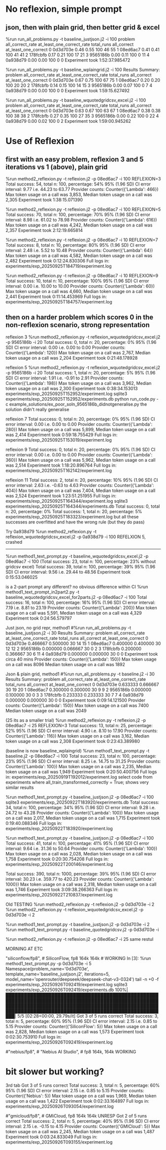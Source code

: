 
# No reflexion, simple prompt

## json, then with plain grid, then better grid & excel

%run run_all_problems.py -t baseline_justjson.j2  -i 100
    problem  all_correct_rate  at_least_one_correct_rate  total_runs  all_correct  at_least_one_correct
0  0d3d703e              0.46                       0.55         100           46                    55
1  08ed6ac7              0.41                       0.41         100           41                    41
2  178fcbfb              0.17                       0.21         100           17                    21
3  9565186b              0.00                       0.11         100            0                    11
4  0a938d79              0.00                       0.00         100            0                     0
Experiment took 1:52:37.985472

%run run_all_problems.py -t baseline_wplaingrid.j2  -i 100
Results Summary:
    problem  all_correct_rate  at_least_one_correct_rate  total_runs  all_correct  at_least_one_correct
0  0d3d703e              0.67                       0.75         100           67                    75
1  08ed6ac7              0.20                       0.20         100           20                    20
2  178fcbfb              0.14                       0.15         100           14                    15
3  9565186b              0.00                       0.07         100            0                     7
4  0a938d79              0.00                       0.00         100            0                     0
Experiment took 1:59:15.627492

%run run_all_problems.py -t baseline_wquotedgridcsv_excel.j2  -i 100
    problem  all_correct_rate  at_least_one_correct_rate  total_runs  all_correct  at_least_one_correct
0  0d3d703e              0.63                       0.67         100           63                    67
1  08ed6ac7              0.38                       0.38         100           38                    38
2  178fcbfb              0.27                       0.35         100           27                    35
3  9565186b              0.00                       0.22         100            0                    22
4  0a938d79              0.00                       0.02         100            0                     2
Experiment took 1:59:00.945262


# Use of Reflexion
 
## first with an easy problem, reflexion 3 and 5 iterations vs 1 (above), plain grid


%run method2_reflexion.py -t reflexion.j2 -p 08ed6ac7 -i 100
REFLEXION=3
Total success: 54, total n: 100, percentage: 54%
95% (1.96 SD) CI error interval: 9.77 i.e. 44.23 to 63.77
Provider counts: Counter({'Lambda': 466})
Max token usage on a call was 3,853, Median token usage on a call was 2,305
Experiment took 1:38:15.071390

%run method2_reflexion.py -t reflexion.j2 -p 08ed6ac7 -i 100
REFLEXION=5
Total success: 70, total n: 100, percentage: 70%
95% (1.96 SD) CI error interval: 8.98 i.e. 61.02 to 78.98
Provider counts: Counter({'Lambda': 616})
Max token usage on a call was 4,242, Median token usage on a call was 2,357
Experiment took 2:12:19.665814

%run method2_reflexion.py -t reflexion.j2 -p 08ed6ac7 -i 10
REFLEXION=7
Total success: 8, total n: 10, percentage: 80%
95% (1.96 SD) CI error interval: 2.48 i.e. 5.52 to 10.48
Provider counts: Counter({'Lambda': 64})
Max token usage on a call was 4,582, Median token usage on a call was 2,482
Experiment took 0:12:24.830306
Full logs in:
experiments/exp_20250925T184719/experiment.log

%run method2_reflexion.py -t reflexion.j2 -p 08ed6ac7 -i 10
REFLEXION=9
Total success: 10, total n: 10, percentage: 100%
95% (1.96 SD) CI error interval: 0.00 i.e. 10.00 to 10.00
Provider counts: Counter({'Lambda': 60})
Max token usage on a call was 4,660, Median token usage on a call was 2,441
Experiment took 0:11:14.453969
Full logs in:
experiments/exp_20250925T184757/experiment.log

## then on a harder problem which scores 0 in the non-reflexion scenario, strong representation

reflexion 3
%run method2_reflexion.py -t reflexion_wquotedgridcsv_excel.j2 -p 9565186b -i 20
Total success: 0, total n: 20, percentage: 0%
95% (1.96 SD) CI error interval: 0.00 i.e. 0.00 to 0.00
Provider counts: Counter({'Lambda': 120})
Max token usage on a call was 2,767, Median token usage on a call was 2,204
Experiment took 0:21:48.178928

reflexion 5
%run method2_reflexion.py -t reflexion_wquotedgridcsv_excel.j2 -p 9565186b -i 20
Total success: 1, total n: 20, percentage: 5%
95% (1.96 SD) CI error interval: 1.91 i.e. -0.91 to 2.91
Provider counts: Counter({'Lambda': 198})
Max token usage on a call was 3,962, Median token usage on a call was 2,300
Experiment took 0:38:34.153013
experiments/exp_20250925T152952/experiment.log
sqlite3 experiments/exp_20250925T152952/experiments.db
python run_code.py -c example_solutions/ex_poor_soln_9565186b_didnotgeneralise.py
the solution didn't really generalise

reflexion 7
Total success: 0, total n: 20, percentage: 0%
95% (1.96 SD) CI error interval: 0.00 i.e. 0.00 to 0.00
Provider counts: Counter({'Lambda': 280})
Max token usage on a call was 5,899, Median token usage on a call was 2,414
Experiment took 0:59:18.755429
Full logs in:
experiments/exp_20250925T153019/experiment.log

reflexion 9
Total success: 0, total n: 20, percentage: 0%
95% (1.96 SD) CI error interval: 0.00 i.e. 0.00 to 0.00
Provider counts: Counter({'Lambda': 360})
Max token usage on a call was 5,962, Median token usage on a call was 2,514
Experiment took 1:18:20.896764
Full logs in:
experiments/exp_20250925T162142/experiment.log

reflexion 11
Total success: 2, total n: 20, percentage: 10%
95% (1.96 SD) CI error interval: 2.63 i.e. -0.63 to 4.63
Provider counts: Counter({'Lambda': 404})
Max token usage on a call was 7,404, Median token usage on a call was 2,524
Experiment took 1:23:51.251955
Full logs in:
experiments/exp_20250925T164344/experiment.log
sqlite3 experiments/exp_20250925T164344/experiments.db
Total success: 0, total n: 20, percentage: 0%
Total success: 1, total n: 20, percentage: 5%
experiments/exp_20250925T183323/experiment.log
but all these successes are overfitted and have the wrong rule (but they do pass)


Try 0a938d79
%run method2_reflexion.py -t reflexion_wquotedgridcsv_excel.j2 -p 0a938d79 -i 100
REFELXION 5, crashed

---------------------------

%run method1_text_prompt.py -t baseline_wquotedgridcsv_excel.j2 -p 08ed6ac7 -i 100
(Total success: 23, total n: 100, percentage: 23% without gridcsv excel)
Total success: 39, total n: 100, percentage: 39%
95% (1.96 SD) CI error interval: 9.56 i.e. 29.44 to 48.56
Experiment took 0:15:53.046025

is a 2-part prompt any different? no obvious difference within CI
%run method1_text_prompt_in2part2.py -t baseline_wquotedgridcsv_excel_for2parts.j2 -p 08ed6ac7 -i 100
Total success: 16, total n: 100, percentage: 16%
95% (1.96 SD) CI error interval: 7.19 i.e. 8.81 to 23.19
Provider counts: Counter({'Lambda': 200})
Max token usage on a call was 5,591, Median token usage on a call was 4,329
Experiment took 0:24:56.579797



Just json, no grid repr, method1
#%run run_all_problems.py -t baseline_justjson.j2  -i 30
Results Summary:
    problem  all_correct_rate  at_least_one_correct_rate  total_runs  all_correct  at_least_one_correct
0  0d3d703e          0.466667                   0.500000          30           14                    15
1  08ed6ac7          0.400000                   0.400000          30           12                    12
2  9565186b          0.000000                   0.066667          30            0                     2
3  178fcbfb          0.200000                   0.366667          30            6                    11
4  0a938d79          0.000000                   0.000000          30            0                     0
Experiment took circa 40 mins
Provider counts: Counter({'Lambda': 150})
Max token usage on a call was 8096
Median token usage on a call was 1892


Json & plain grid, method1
#%run run_all_problems.py -t baseline.j2  -i 30
Results Summary:
    problem  all_correct_rate  at_least_one_correct_rate  total_runs  all_correct  at_least_one_correct
0  0d3d703e          0.633333                   0.666667          30           19                    20
1  08ed6ac7          0.300000                   0.300000          30            9                     9
2  9565186b          0.000000                   0.100000          30            0                     3
3  178fcbfb          0.233333                   0.233333          30            7                     7
4  0a938d79          0.000000                   0.000000          30            0                     0
Experiment took 0:09:14.121500
Provider counts: Counter({'Lambda': 150})
Max token usage on a call was 7400
Median token usage on a call was 2049





(25 its as a smaller trial)
%run method2_reflexion.py -t reflexion.j2 -p 08ed6ac7 -i 25
REFLEXION=3
Total success: 13, total n: 25, percentage: 52%
95% (1.96 SD) CI error interval: 4.90 i.e. 8.10 to 17.90
Provider counts: Counter({'Lambda': 116})
Max token usage on a call was 3,162, Median token usage on a call was 2,308
Experiment took 0:23:43.389980

(baseline is now baseline_wplaingrid)
%run method1_text_prompt.py -t baseline.j2 -p 08ed6ac7 -i 100
Total success: 23, total n: 100, percentage: 23%
95% (1.96 SD) CI error interval: 8.25 i.e. 14.75 to 31.25
Provider counts: Counter({'Lambda': 100})
Max token usage on a call was 2,235, Median token usage on a call was 1,949
Experiment took 0:20:50.400756
Full logs in:
experiments/exp_20250919T192012/experiment.log
select code from experiments where all_train_transformed_correctly = True;
shows very similar results


%run method1_text_prompt.py -t baseline_justjson.j2 -p 08ed6ac7 -i 100
sqlite3 experiments/exp_20250922T183920/experiments.db
Total success: 34, total n: 100, percentage: 34%
95% (1.96 SD) CI error interval: 9.28 i.e. 24.72 to 43.28
Provider counts: Counter({'Lambda': 100})
Max token usage on a call was 2,017, Median token usage on a call was 1,715
Experiment took 0:19:40.088346
Full logs in:
experiments/exp_20250922T183920/experiment.log

%run method1_text_prompt.py -t baseline_justjson.j2 -p 08ed6ac7 -i 100
Total success: 41, total n: 100, percentage: 41%
95% (1.96 SD) CI error interval: 9.64 i.e. 31.36 to 50.64
Provider counts: Counter({'Lambda': 100})
Max token usage on a call was 2,028, Median token usage on a call was 1,758
Experiment took 0:20:30.754208
Full logs in:
experiments/exp_20250922T200146/experiment.log

Total success: 390, total n: 1000, percentage: 39%
95% (1.96 SD) CI error interval: 30.23 i.e. 359.77 to 420.23
Provider counts: Counter({'Lambda': 1000})
Max token usage on a call was 2,318, Median token usage on a call was 1,746
Experiment took 3:09:38.266363
Full logs in:
experiments/exp_20250922T210837/experiment.log





Old TESTING
%run method2_reflexion.py -t reflexion.j2 -p 0d3d703e -i 2
%run method2_reflexion.py -t reflexion_wquotedgridcsv_excel.j2 -p 0d3d703e -i 2


%run method1_text_prompt.py -t baseline_justjson.j2 -p  0d3d703e -i 2
%run method1_text_prompt.py -t baseline_quotedgridcsv.j2 -p  0d3d703e -i 

%run method2_reflexion.py -t reflexion.j2 -p 08ed6ac7 -i 25
same restul

MORNING AT ETC

"siliconflow/fp8", # SiliconFlow, fp8 164k 164k # WORKING
In [3]: %run method1_text_prompt.py -p 0d3d703e -i 5
Namespace(problem_name='0d3d703e', template_name='baseline_justjson.j2', iterations=5, model_name='openrouter/deepseek/deepseek-chat-v3-0324')
tail -n +0 -f experiments/exp_20250926T092419/experiment.log
sqlite3 experiments/exp_20250926T092419/experiments.db
100%|███████████████████████████████████████████████████████████████████████████████████████████████████████████████████████████████████████████████████████████████████████████████████████████████████████████| 5/5 [02:28<00:00, 29.79s/it]
Got 3 of 5 runs correct
Total success: 3, total n: 5, percentage: 60%
95% (1.96 SD) CI error interval: 2.15 i.e. 0.85 to 5.15
Provider counts: Counter({'SiliconFlow': 5})
Max token usage on a call was 2,828, Median token usage on a call was 1,573
Experiment took 0:02:30.753910
Full logs in:
experiments/exp_20250926T092419/experiment.log

#"nebius/fp8",  # "Nebius AI Studio",  # fp8 164k, 164k WORKING
# bit slower but working?
3rd tab
Got 3 of 5 runs correct
Total success: 3, total n: 5, percentage: 60%
95% (1.96 SD) CI error interval: 2.15 i.e. 0.85 to 5.15
Provider counts: Counter({'Nebius': 5})
Max token usage on a call was 1,969, Median token usage on a call was 1,422
Experiment took 0:02:33.164897
Full logs in:
experiments/exp_20250926T093054/experiment.log


#"gmicloud/fp8", # GMiCloud, fp8 164k 164k UNRESP
Got 2 of 5 runs correct
Total success: 2, total n: 5, percentage: 40%
95% (1.96 SD) CI error interval: 2.15 i.e. -0.15 to 4.15
Provider counts: Counter({'GMICloud': 5})
Max token usage on a call was 2,245, Median token usage on a call was 1,487
Experiment took 0:03:24.833049
Full logs in:
experiments/exp_20250926T093155/experiment.log
